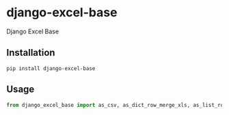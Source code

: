 # django-excel-base
Django Excel Base

## Installation
```shell
pip install django-excel-base
```

## Usage
```python
from django_excel_base import as_csv, as_dict_row_merge_xls, as_list_row_merge_xls, as_row_merge_xls, as_xls
```
